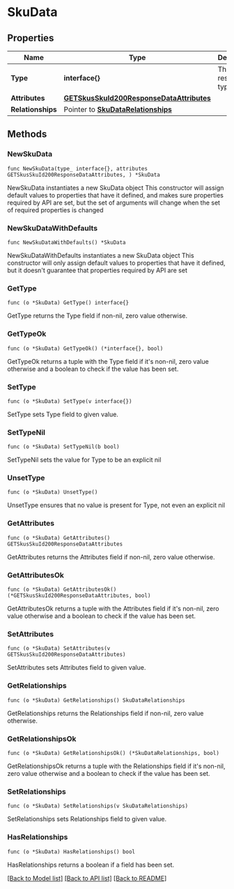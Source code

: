 # SkuData

## Properties

Name | Type | Description | Notes
------------ | ------------- | ------------- | -------------
**Type** | **interface{}** | The resource&#39;s type | 
**Attributes** | [**GETSkusSkuId200ResponseDataAttributes**](GETSkusSkuId200ResponseDataAttributes.md) |  | 
**Relationships** | Pointer to [**SkuDataRelationships**](SkuDataRelationships.md) |  | [optional] 

## Methods

### NewSkuData

`func NewSkuData(type_ interface{}, attributes GETSkusSkuId200ResponseDataAttributes, ) *SkuData`

NewSkuData instantiates a new SkuData object
This constructor will assign default values to properties that have it defined,
and makes sure properties required by API are set, but the set of arguments
will change when the set of required properties is changed

### NewSkuDataWithDefaults

`func NewSkuDataWithDefaults() *SkuData`

NewSkuDataWithDefaults instantiates a new SkuData object
This constructor will only assign default values to properties that have it defined,
but it doesn't guarantee that properties required by API are set

### GetType

`func (o *SkuData) GetType() interface{}`

GetType returns the Type field if non-nil, zero value otherwise.

### GetTypeOk

`func (o *SkuData) GetTypeOk() (*interface{}, bool)`

GetTypeOk returns a tuple with the Type field if it's non-nil, zero value otherwise
and a boolean to check if the value has been set.

### SetType

`func (o *SkuData) SetType(v interface{})`

SetType sets Type field to given value.


### SetTypeNil

`func (o *SkuData) SetTypeNil(b bool)`

 SetTypeNil sets the value for Type to be an explicit nil

### UnsetType
`func (o *SkuData) UnsetType()`

UnsetType ensures that no value is present for Type, not even an explicit nil
### GetAttributes

`func (o *SkuData) GetAttributes() GETSkusSkuId200ResponseDataAttributes`

GetAttributes returns the Attributes field if non-nil, zero value otherwise.

### GetAttributesOk

`func (o *SkuData) GetAttributesOk() (*GETSkusSkuId200ResponseDataAttributes, bool)`

GetAttributesOk returns a tuple with the Attributes field if it's non-nil, zero value otherwise
and a boolean to check if the value has been set.

### SetAttributes

`func (o *SkuData) SetAttributes(v GETSkusSkuId200ResponseDataAttributes)`

SetAttributes sets Attributes field to given value.


### GetRelationships

`func (o *SkuData) GetRelationships() SkuDataRelationships`

GetRelationships returns the Relationships field if non-nil, zero value otherwise.

### GetRelationshipsOk

`func (o *SkuData) GetRelationshipsOk() (*SkuDataRelationships, bool)`

GetRelationshipsOk returns a tuple with the Relationships field if it's non-nil, zero value otherwise
and a boolean to check if the value has been set.

### SetRelationships

`func (o *SkuData) SetRelationships(v SkuDataRelationships)`

SetRelationships sets Relationships field to given value.

### HasRelationships

`func (o *SkuData) HasRelationships() bool`

HasRelationships returns a boolean if a field has been set.


[[Back to Model list]](../README.md#documentation-for-models) [[Back to API list]](../README.md#documentation-for-api-endpoints) [[Back to README]](../README.md)


